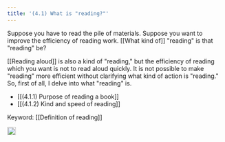 ```yaml
---
title: '(4.1) What is "reading?"'
---
```


Suppose you have to read the pile of materials. Suppose you want to improve the efficiency of reading work. [[What kind of]] "reading" is that "reading" be?

[[Reading aloud]] is also a kind of "reading," but the efficiency of reading which you want is not to read aloud quickly. It is not possible to make "reading" more efficient without clarifying what kind of action is "reading." So, first of all, I delve into what "reading" is.

- [[(4.1.1) Purpose of reading a book]]
- [[(4.1.2) Kind and speed of reading]]

Keyword: [[Definition of reading]]

<img src='https://scrapbox.io/api/pages/nishio/en/icon' alt='en.icon' height="19.5"/>
